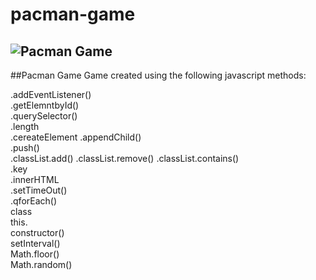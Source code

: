 # pacman-game
![Pacman Game](https://i.imgur.com/vCcoXZ5.png)
---
##Pacman Game
Game created using the following javascript methods:  

.addEventListener()     
.getElemntbyId()          
.querySelector()          
.length             
.cereateElement
.appendChild()     
.push()          
.classList.add() 
.classList.remove()
.classList.contains()        
.key             
.innerHTML     
.setTimeOut()          
.qforEach()          
class             
this.     
constructor()          
setInterval()          
Math.floor()             
Math.random()    
